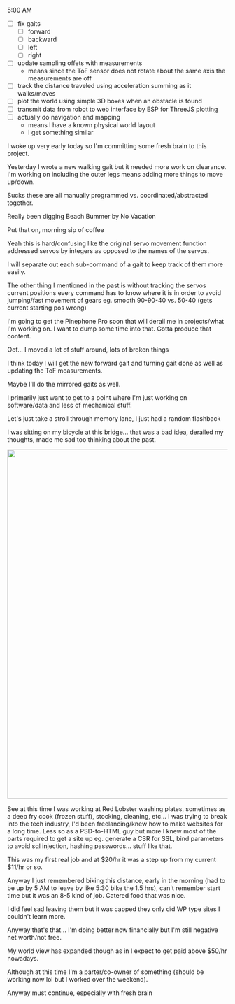 5:00 AM

- [ ] fix gaits
  - [ ] forward
  - [ ] backward
  - [ ] left
  - [ ] right
- [ ] update sampling offets with measurements
  - means since the ToF sensor does not rotate about the same axis the measurements are off
- [ ] track the distance traveled using acceleration summing as it walks/moves
- [ ] plot the world using simple 3D boxes when an obstacle is found
- [ ] transmit data from robot to web interface by ESP for ThreeJS plotting
- [ ] actually do navigation and mapping
  - means I have a known physical world layout
  - I get something similar

I woke up very early today so I'm committing some fresh brain to this project.

Yesterday I wrote a new walking gait but it needed more work on clearance. I'm working on including the outer legs means adding more things to move up/down.

Sucks these are all manually programmed vs. coordinated/abstracted together.

Really been digging Beach Bummer by No Vacation

Put that on, morning sip of coffee

Yeah this is hard/confusing like the original servo movement function addressed servos by integers as opposed to the names of the servos.

I will separate out each sub-command of a gait to keep track of them more easily.

The other thing I mentioned in the past is without tracking the servos current positions every command has to know where it is in order to avoid jumping/fast movement of gears eg. smooth 90-90-40 vs. 50-40 (gets current starting pos wrong)

I'm going to get the Pinephone Pro soon that will derail me in projects/what I'm working on. I want to dump some time into that. Gotta produce that content.

Oof... I moved a lot of stuff around, lots of broken things

I think today I will get the new forward gait and turning gait done as well as updating the ToF measurements.

Maybe I'll do the mirrored gaits as well.

I primarily just want to get to a point where I'm just working on software/data and less of mechanical stuff.

Let's just take a stroll through memory lane, I just had a random flashback

I was sitting on my bicycle at this bridge... that was a bad idea, derailed my thoughts, made me sad too thinking about the past.

<img src="../../media/02-28-2022--memories.png" width="800"/>

See at this time I was working at Red Lobster washing plates, sometimes as a deep fry cook (frozen stuff), stocking, cleaning, etc... I was trying to break into the tech industry, I'd been freelancing/knew how to make websites for a long time. Less so as a PSD-to-HTML guy but more I knew most of the parts required to get a site up eg. generate a CSR for SSL, bind parameters to avoid sql injection, hashing passwords... stuff like that.

This was my first real job and at $20/hr it was a step up from my current $11/hr or so.

Anyway I just remembered biking this distance, early in the morning (had to be up by 5 AM to leave by like 5:30 bike the 1.5 hrs), can't remember start time but it was an 8-5 kind of job. Catered food that was nice.

I did feel sad leaving them but it was capped they only did WP type sites I couldn't learn more.

Anyway that's that... I'm doing better now financially but I'm still negative net worth/not free.

My world view has expanded though as in I expect to get paid above $50/hr nowadays.

Although at this time I'm a parter/co-owner of something (should be working now lol but I worked over the weekend).

Anyway must continue, especially with fresh brain




